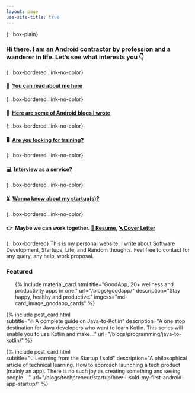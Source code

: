 ```yaml
---
layout: page
use-site-title: true
---
```

<!-- If I do not apply any class here, theme is taking it as heading which we want to avoid  -->

{: .box-plain}
### Hi there. I am an Android contractor by profession and a wanderer in life. Let’s see what interests you 👇

{: .box-bordered .link-no-color}
#### 👱 &nbsp;[You can read about me here](/aboutme)

{: .box-bordered .link-no-color}
#### 📖 &nbsp;[Here are some of Android blogs I wrote](/blogs)


{: .box-bordered .link-no-color}
#### 🖥 &nbsp;[Are you looking for training?](/training)


{: .box-bordered .link-no-color}
#### 💻 &nbsp;[Interview as a service?](/interviews)


{: .box-bordered .link-no-color}
#### ⏳ &nbsp;[Wanna know about my startup(s)?](/blogs/techpreneur/startup/intro_startup_and_techpreneur/)

{: .box-bordered .link-no-color}
#### 👉 &nbsp;Maybe we can work together. [🔡 Resume](/hireme), [🔤 Cover Letter](/cover-letter)


{: .box-bordered}
This is my personal website. I write about Software Development, Startups, Life, and Random thoughts. Feel free to contact for any query, any help, work proposal.

### Featured

<ul class="grid-one">
{% include material_card.html title="GoodApp, 20+ wellness and productivity apps in one."
   url="/blogs/goodapp/" description="Stay happy, healthy and productive."
  imgcss="md-card_image_goodapp_cards"
%}
</ul>


{% include post_card.html 	
subtitle="🔥 A complete guide on Java-to-Kotlin" 
description="A one stop destination for Java developers who want to learn Kotlin. This series will enable you to use Kotlin and make..."
url="/blogs/programming/java-to-kotlin/"
%}

{% include post_card.html 	
subtitle="💡 Learning from the Startup I sold" 
description="A philosophical article of technical learning. How to approach launching a tech product (mainly an app). There is no such joy as creating something and seeing people ..."
url="/blogs/techpreneur/startup/how-i-sold-my-first-android-app-startup/"
%}





